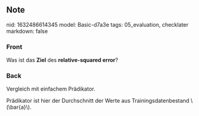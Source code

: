 ## Note
nid: 1632486614345
model: Basic-d7a3e
tags: 05_evaluation, checklater
markdown: false

### Front
Was ist das <b>Ziel</b> des <b>relative-squared error</b>?

### Back
Vergleich mit einfachem Prädikator.
<div>
  Prädikator ist hier der Durchschnitt der Werte aus
  Trainingsdatenbestand \(\bar{a}\).
</div>
